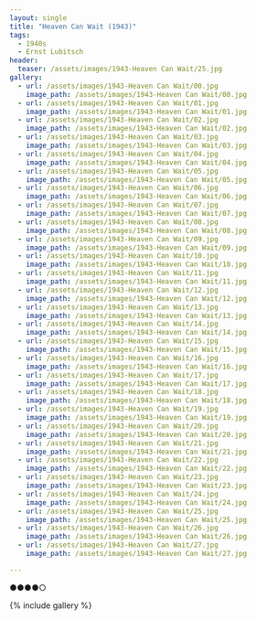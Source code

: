 ```yaml
---
layout: single
title: "Heaven Can Wait (1943)"
tags:
  - 1940s 
  - Ernst Lubitsch
header:
  teaser: /assets/images/1943-Heaven Can Wait/25.jpg
gallery:
  - url: /assets/images/1943-Heaven Can Wait/00.jpg
    image_path: /assets/images/1943-Heaven Can Wait/00.jpg  
  - url: /assets/images/1943-Heaven Can Wait/01.jpg
    image_path: /assets/images/1943-Heaven Can Wait/01.jpg
  - url: /assets/images/1943-Heaven Can Wait/02.jpg
    image_path: /assets/images/1943-Heaven Can Wait/02.jpg
  - url: /assets/images/1943-Heaven Can Wait/03.jpg
    image_path: /assets/images/1943-Heaven Can Wait/03.jpg
  - url: /assets/images/1943-Heaven Can Wait/04.jpg
    image_path: /assets/images/1943-Heaven Can Wait/04.jpg
  - url: /assets/images/1943-Heaven Can Wait/05.jpg
    image_path: /assets/images/1943-Heaven Can Wait/05.jpg
  - url: /assets/images/1943-Heaven Can Wait/06.jpg
    image_path: /assets/images/1943-Heaven Can Wait/06.jpg
  - url: /assets/images/1943-Heaven Can Wait/07.jpg
    image_path: /assets/images/1943-Heaven Can Wait/07.jpg
  - url: /assets/images/1943-Heaven Can Wait/08.jpg
    image_path: /assets/images/1943-Heaven Can Wait/08.jpg
  - url: /assets/images/1943-Heaven Can Wait/09.jpg
    image_path: /assets/images/1943-Heaven Can Wait/09.jpg
  - url: /assets/images/1943-Heaven Can Wait/10.jpg
    image_path: /assets/images/1943-Heaven Can Wait/10.jpg
  - url: /assets/images/1943-Heaven Can Wait/11.jpg
    image_path: /assets/images/1943-Heaven Can Wait/11.jpg
  - url: /assets/images/1943-Heaven Can Wait/12.jpg
    image_path: /assets/images/1943-Heaven Can Wait/12.jpg
  - url: /assets/images/1943-Heaven Can Wait/13.jpg
    image_path: /assets/images/1943-Heaven Can Wait/13.jpg
  - url: /assets/images/1943-Heaven Can Wait/14.jpg
    image_path: /assets/images/1943-Heaven Can Wait/14.jpg
  - url: /assets/images/1943-Heaven Can Wait/15.jpg
    image_path: /assets/images/1943-Heaven Can Wait/15.jpg
  - url: /assets/images/1943-Heaven Can Wait/16.jpg
    image_path: /assets/images/1943-Heaven Can Wait/16.jpg
  - url: /assets/images/1943-Heaven Can Wait/17.jpg
    image_path: /assets/images/1943-Heaven Can Wait/17.jpg
  - url: /assets/images/1943-Heaven Can Wait/18.jpg
    image_path: /assets/images/1943-Heaven Can Wait/18.jpg
  - url: /assets/images/1943-Heaven Can Wait/19.jpg
    image_path: /assets/images/1943-Heaven Can Wait/19.jpg
  - url: /assets/images/1943-Heaven Can Wait/20.jpg
    image_path: /assets/images/1943-Heaven Can Wait/20.jpg
  - url: /assets/images/1943-Heaven Can Wait/21.jpg
    image_path: /assets/images/1943-Heaven Can Wait/21.jpg
  - url: /assets/images/1943-Heaven Can Wait/22.jpg
    image_path: /assets/images/1943-Heaven Can Wait/22.jpg
  - url: /assets/images/1943-Heaven Can Wait/23.jpg
    image_path: /assets/images/1943-Heaven Can Wait/23.jpg
  - url: /assets/images/1943-Heaven Can Wait/24.jpg
    image_path: /assets/images/1943-Heaven Can Wait/24.jpg
  - url: /assets/images/1943-Heaven Can Wait/25.jpg
    image_path: /assets/images/1943-Heaven Can Wait/25.jpg
  - url: /assets/images/1943-Heaven Can Wait/26.jpg
    image_path: /assets/images/1943-Heaven Can Wait/26.jpg
  - url: /assets/images/1943-Heaven Can Wait/27.jpg
    image_path: /assets/images/1943-Heaven Can Wait/27.jpg

---
```

●●●●○

{% include gallery %}

